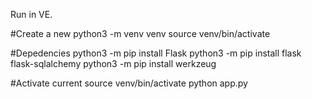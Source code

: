 Run in VE. 

#Create a new
python3 -m venv venv
source venv/bin/activate

#Depedencies
python3 -m pip install Flask
python3 -m pip install flask flask-sqlalchemy
python3 -m pip install werkzeug

#Activate current
source venv/bin/activate
python app.py

